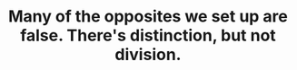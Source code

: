 ---
title: Many of the opposites we set up are false. There's distinction, but not division.
tags: TMWT opposites 
thewholeopposites: true
thewholeoppositesorder: 3
---